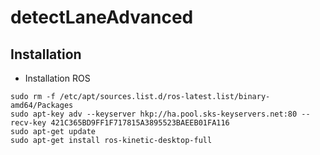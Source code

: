 # detectLaneAdvanced
## Installation

* Installation ROS
```
sudo rm -f /etc/apt/sources.list.d/ros-latest.list/binary-amd64/Packages
sudo apt-key adv --keyserver hkp://ha.pool.sks-keyservers.net:80 --recv-key 421C365BD9FF1F717815A3895523BAEEB01FA116
sudo apt-get update
sudo apt-get install ros-kinetic-desktop-full
```
